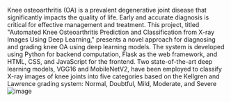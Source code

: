 Knee osteoarthritis (OA) is a prevalent degenerative joint disease that significantly impacts the quality of life. Early and accurate diagnosis is critical for effective management and treatment. This project, titled "Automated Knee Osteoarthritis Prediction and Classification from X-ray Images Using Deep Learning," presents a novel approach for diagnosing and grading knee OA using deep learning models.
The system is developed using Python for backend computation, Flask as the web framework, and HTML, CSS, and JavaScript for the frontend. Two state-of-the-art deep learning models, VGG16 and MobileNetV2, have been employed to classify X-ray images of knee joints into five categories based on the Kellgren and Lawrence grading system: Normal, Doubtful, Mild, Moderate, and Severe![image](https://github.com/user-attachments/assets/e4857c98-50c9-4c6a-aab4-727e19052bbe)

